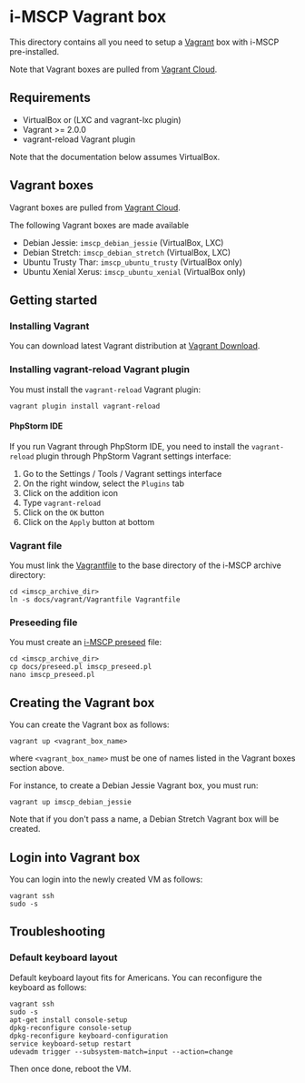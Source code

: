 # i-MSCP Vagrant box

This directory contains all you need to setup a
[Vagrant](http://www.vagrantup.com/) box with i-MSCP pre-installed.

Note that Vagrant boxes are pulled from
[Vagrant Cloud](https://app.vagrantup.com/debian/boxes/stretch64).

## Requirements

- VirtualBox or (LXC and vagrant-lxc plugin)
- Vagrant >= 2.0.0
- vagrant-reload Vagrant plugin

Note that the documentation below assumes VirtualBox.

## Vagrant boxes

Vagrant boxes are pulled from [Vagrant Cloud](https://app.vagrantup.com/).

The following Vagrant boxes are made available

- Debian Jessie: `imscp_debian_jessie` (VirtualBox, LXC)
- Debian Stretch: `imscp_debian_stretch` (VirtualBox, LXC)
- Ubuntu Trusty Thar: `imscp_ubuntu_trusty` (VirtualBox only)
- Ubuntu Xenial Xerus: `imscp_ubuntu_xenial` (VirtualBox only)

## Getting started

### Installing Vagrant

You can download latest Vagrant distribution at
[Vagrant Download](https://www.vagrantup.com/downloads.html).

### Installing vagrant-reload Vagrant plugin

You must install the `vagrant-reload` Vagrant plugin:

```
vagrant plugin install vagrant-reload
```

#### PhpStorm IDE

If you run Vagrant through PhpStorm IDE, you need to install the
`vagrant-reload` plugin through PhpStorm Vagrant settings interface:

1. Go to the Settings / Tools / Vagrant settings interface
2. On the right window, select the `Plugins` tab
3. Click on the addition icon
4. Type `vagrant-reload`
5. Click on the `OK` button
6. Click on the `Apply` button at bottom

### Vagrant file

You must link the [Vagrantfile](Vagrantfile) to the base directory
of the i-MSCP archive directory:

```
cd <imscp_archive_dir>
ln -s docs/vagrant/Vagrantfile Vagrantfile
```

### Preseeding file

You must create an
[i-MSCP preseed](https://wiki.i-mscp.net/doku.php?id=start:preseeding) file:

```
cd <imscp_archive_dir>
cp docs/preseed.pl imscp_preseed.pl
nano imscp_preseed.pl
```

## Creating the Vagrant box

You can create the Vagrant box as follows:

```
vagrant up <vagrant_box_name>
```

where `<vagrant_box_name>` must be one of names listed in the Vagrant boxes
section above.

For instance, to create a Debian Jessie Vagrant box, you must run:

```
vagrant up imscp_debian_jessie
```

Note that if you don't pass a name, a Debian Stretch Vagrant box will be
created.

## Login into Vagrant box

You can login into the newly created VM as follows:

```
vagrant ssh
sudo -s
```

## Troubleshooting

### Default keyboard layout

Default keyboard layout fits for Americans. You can reconfigure the keyboard as
follows:

```
vagrant ssh
sudo -s
apt-get install console-setup
dpkg-reconfigure console-setup
dpkg-reconfigure keyboard-configuration
service keyboard-setup restart
udevadm trigger --subsystem-match=input --action=change
```

Then once done, reboot the VM.

